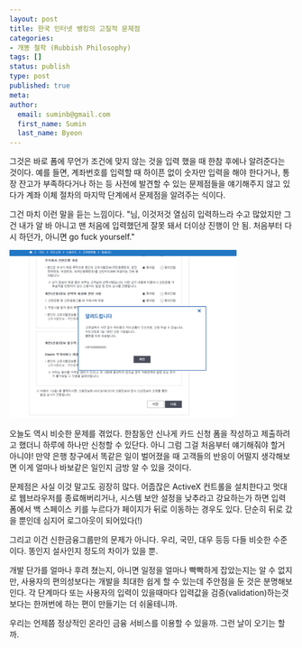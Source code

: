 ```yaml
---
layout: post
title: 한국 인터넷 뱅킹의 고질적 문제점
categories:
- 개똥 철학 (Rubbish Philosophy)
tags: []
status: publish
type: post
published: true
meta:
author:
  email: suminb@gmail.com
  first_name: Sumin
  last_name: Byeon
---
```


그것은 바로 폼에 무언가 조건에 맞지 않는 것을 입력 했을 때 한참 후에나 알려준다는 것이다. 예를 들면, 계좌번호를 입력할 때 하이픈 없이 숫자만 입력을 해야 한다거나, 통장 잔고가 부족하다거나 하는 등 사전에 발견할 수 있는 문제점들을 얘기해주지 않고 있다가 계좌 이체 절차의 마지막 단계에서 문제점을 알려주는 식이다.

그건 마치 이런 말을 듣는 느낌이다. "님, 이것저것 열심히 입력하느라 수고 많았지만 그건 내가 알 바 아니고 맨 처음에 입력했던게 잘못 돼서 더이상 진행이 안 됨. 처음부터 다시 하던가, 아니면 go fuck yourself."

<img src="/attachments/shinhancard.png" alt="" style="max-width:80%; margin:auto;"/>

오늘도 역시 비슷한 문제를 겪었다. 한참동안 신나게 카드 신청 폼을 작성하고 제출하려고 했더니 하루에 하나만 신청할 수 있단다. 아니 그럼 그걸 처음부터 얘기해줘야 할거 아니야! 만약 은행 창구에서 똑같은 일이 벌어졌을 때 고객들의 반응이 어떨지 생각해보면 이게 얼마나 바보같은 일인지 금방 알 수 있을 것이다.

문제점은 사실 이것 말고도 굉장히 많다. 어줍잖은 ActiveX 컨트롤을 설치한다고 멋대로 웹브라우저를 종료해버리거나, 시스템 보안 설정을 낮추라고 강요하는가 하면 입력 폼에서 백 스페이스 키를 누르다가 페이지가 뒤로 이동하는 경우도 있다. 단순히 뒤로 갔을 뿐인데 심지어 로그아웃이 되어있다(!)

그리고 이건 신한금융그룹만의 문제가 아니다. 우리, 국민, 대우 등등 다들 비슷한 수준이다. 똥인지 설사인지 정도의 차이가 있을 뿐.

개발 단가를 얼마나 후려 쳤는지, 아니면 일정을 얼마나 빡빡하게 잡았는지는 알 수 없지만, 사용자의 편의성보다는 개발을 최대한 쉽게 할 수 있는데 주안점을 둔 것은 분명해보인다. 각 단계마다 또는 사용자의 입력이 있을때마다 입력값을 검증(validation)하는것 보다는 한꺼번에 하는 편이 만들기는 더 쉬울테니까.

우리는 언제쯤 정상적인 온라인 금융 서비스를 이용할 수 있을까. 그런 날이 오기는 할까.